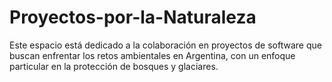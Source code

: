 # Proyectos-por-la-Naturaleza
Este espacio está dedicado a la colaboración en proyectos de software que buscan enfrentar los retos ambientales en Argentina, con un enfoque particular en la protección de bosques y glaciares. 
